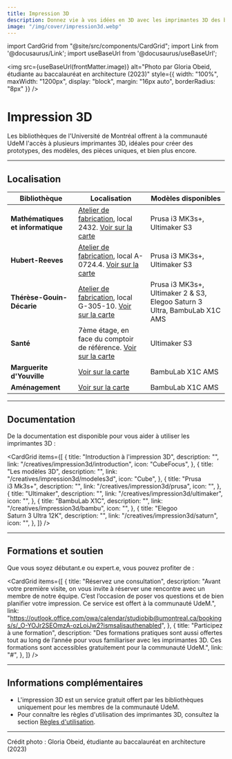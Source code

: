 ```yaml
---
title: Impression 3D
description: Donnez vie à vos idées en 3D avec les imprimantes 3D des bibliothèques de l'Université de Montréal.
image: "/img/cover/impression3d.webp"
---
```


import CardGrid from "@site/src/components/CardGrid";
import Link from '@docusaurus/Link';
import useBaseUrl from '@docusaurus/useBaseUrl';

<img 
  src={useBaseUrl(frontMatter.image)} 
  alt="Photo par Gloria Obeid, étudiante au baccalauréat en architecture (2023)"
  style={{
    width: "100%",
    maxWidth: "1200px",
    display: "block",
    margin: "16px auto",
    borderRadius: "8px"
  }} 
/>

# Impression 3D

Les bibliothèques de l'Université de Montréal offrent à la communauté UdeM l'accès à plusieurs imprimantes 3D, idéales pour créer des prototypes, des modèles, des pièces uniques, et bien plus encore.

---

## Localisation

| **Bibliothèque**                        | **Localisation** | **Modèles disponibles** |
|-----------------------------------------|-----------------|-------------------------|
| **Mathématiques et informatique** | [Atelier de fabrication](../espaces/ateliers.md), local 2432. [Voir sur la carte](https://maps.app.goo.gl/Jwg5Q34WrjR7vhGV8) | Prusa i3 MK3s+, Ultimaker S3 |
| **Hubert-Reeves**        | [Atelier de fabrication](../espaces/ateliers.md), local A-0724.4. [Voir sur la carte](https://maps.app.goo.gl/T6E9TaKNk6dDgrds9) | Prusa i3 MK3s+, Ultimaker S3 |
| **Thérèse-Gouin-Décarie** | [Atelier de fabrication](../espaces/ateliers.md), local G-305-10. [Voir sur la carte](https://maps.app.goo.gl/t8GE4RdMBEJiHJtd8) | Prusa i3 MK3s+, Ultimaker 2 & S3, Elegoo Saturn 3 Ultra, BambuLab X1C AMS |
| **Santé**         | 7ème étage, en face du comptoir de référence. [Voir sur la carte](https://maps.app.goo.gl/KVE9w3JN2BKp278q8) | Ultimaker S3 |
| **Marguerite d'Youville**         | [Voir sur la carte](https://g.co/kgs/q8wfQY2) | BambuLab X1C AMS |
| **Aménagement**         | [Voir sur la carte](https://g.co/kgs/dk98r6K) | BambuLab X1C AMS |

---

## Documentation

De la documentation est disponible pour vous aider à utiliser les imprimantes 3D :

<CardGrid
  items={[
    {
      title: "Introduction à l'impression 3D",
      description: "",
      link: "/creatives/impression3d/introduction",
      icon: "CubeFocus",
    },
    {
      title: "Les modèles 3D",
      description: "",
      link: "/creatives/impression3d/modeles3d",
      icon: "Cube",
    },
    {
      title: "Prusa i3 Mk3s+",
      description: "",
      link: "/creatives/impression3d/prusa",
      icon: "",
    },
    {
      title: "Ultimaker",
      description: "",
      link: "/creatives/impression3d/ultimaker",
      icon: "",
    },
    {
      title: "BambuLab X1C",
      description: "",
      link: "/creatives/impression3d/bambu",
      icon: "",
    },
    {
      title: "Elegoo Saturn 3 Ultra 12K",
      description: "",
      link: "/creatives/impression3d/saturn",
      icon: "",
    },
  ]}
/>


---

## Formations et soutien

Que vous soyez débutant.e ou expert.e, vous pouvez profiter de :

<CardGrid
  items={[
    {
      title: "Réservez une consultation",
      description: "Avant votre première visite, on vous invite à réserver une rencontre avec un membre de notre équipe. C’est l’occasion de poser vos questions et de bien planifier votre impression. Ce service est offert à la communauté UdeM.",
      link: "https://outlook.office.com/owa/calendar/studiobib@umontreal.ca/bookings/s/_O-YOJr2SEOmzA-ozLoiJw2?ismsaljsauthenabled",
    },
    {
      title: "Participez à une formation",
      description: "Des formations pratiques sont aussi offertes tout au long de l’année pour vous familiariser avec les imprimantes 3D. Ces formations sont accessibles gratuitement pour la communauté UdeM.",
      link: "#",
    },
  ]}
/>

---

## Informations complémentaires

- L'impression 3D est un service gratuit offert par les bibliothèques uniquement pour les membres de la communauté UdeM.
- Pour connaître les règles d'utilisation des imprimantes 3D, consultez la section [Règles d'utilisation](../a-propos/politique.md).

---

<p style={{ fontSize: '0.8em' }}>
  Crédit photo : Gloria Obeid, étudiante au baccalauréat en architecture (2023)
</p>
